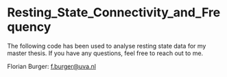 # Resting_State_Connectivity_and_Frequency

The following code has been used to analyse resting state data for my master thesis. If you have any questions, feel free to reach out to me. 

Florian Burger: f.burger@uva.nl
